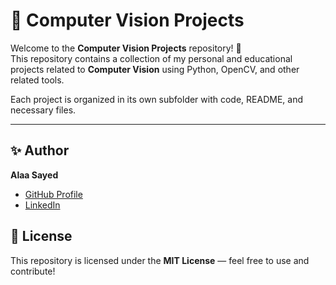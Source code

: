 # 📂 Computer Vision Projects

Welcome to the **Computer Vision Projects** repository! 👋  
This repository contains a collection of my personal and educational projects related to **Computer Vision** using Python, OpenCV, and other related tools.

Each project is organized in its own subfolder with code, README, and necessary files.

---

## ✨ Author
**Alaa Sayed**  
- [GitHub Profile](https://github.com/A1aaSayed)
- [LinkedIn](https://linkedin.com/in/a1aasayed)

## 📝 License
This repository is licensed under the **MIT License** — feel free to use and contribute!
